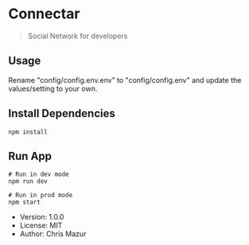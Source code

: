 # Connectar 

> Social Network for developers 

## Usage

Rename "config/config.env.env" to "config/config.env" and update the values/setting to your own. 

## Install Dependencies
```
npm install
```

## Run App
```
# Run in dev mode
npm run dev

# Run in prod mode
npm start
```

- Version: 1.0.0
- License: MIT
- Author: Chris Mazur